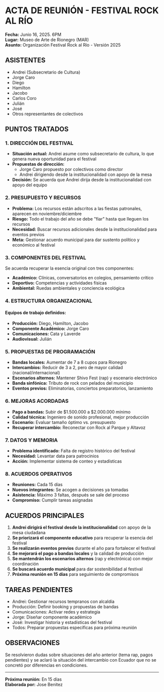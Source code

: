 # ACTA DE REUNIÓN - FESTIVAL ROCK AL RÍO

**Fecha:** Junio 16, 2025. 6PM  
**Lugar:** Museo de Arte de Rionegro (MAR)  
**Asunto:** Organización Festival Rock al Río - Versión 2025

## ASISTENTES
- Andrei (Subsecretario de Cultura)
- Jorge Caro 
- Diego
- Hamilton
- Jacobo
- Carlos Coro
- Julián
- José
- Otros representantes de colectivos

## PUNTOS TRATADOS

### 1. DIRECCIÓN DEL FESTIVAL
- **Situación actual:** Andrei asume como subsecretario de cultura, lo que genera nueva oportunidad para el festival
- **Propuestas de dirección:**
  - Jorge Caro propuesto por colectivos como director
  - Andrei dirigiendo desde la institucionalidad con apoyo de la mesa
- **Decisión:** Se acuerda que Andrei dirija desde la institucionalidad con apoyo del equipo

### 2. PRESUPUESTO Y RECURSOS
- **Problema:** Los recursos están adscritos a las fiestas patronales, aparecen en noviembre/diciembre
- **Riesgo:** Todo el trabajo del año se debe "fiar" hasta que lleguen los recursos
- **Necesidad:** Buscar recursos adicionales desde la institucionalidad para eventos previos
- **Meta:** Gestionar acuerdo municipal para dar sustento político y económico al festival

### 3. COMPONENTES DEL FESTIVAL
Se acuerda recuperar la esencia original con tres componentes:
- **Académico:** Clínicas, conversatorios en colegios, pensamiento crítico
- **Deportivo:** Competencias y actividades físicas
- **Ambiental:** Ruedas ambientales y conciencia ecológica

### 4. ESTRUCTURA ORGANIZACIONAL

#### Equipos de trabajo definidos:
- **Producción:** Diego, Hamilton, Jacobo
- **Componente Académico:** Jorge Caro
- **Comunicaciones:** Cata y Laverde
- **Audiovisual:** Julián

### 5. PROPUESTAS DE PROGRAMACIÓN
- **Bandas locales:** Aumentar de 7 a 8 cupos para Rionegro
- **Intercambios:** Reducir de 3 a 2, pero de mayor calidad (nacional/internacional)
- **Escenarios alternos:** Mantener Shivo Fest (rap) y escenario electrónico
- **Banda sinfónica:** Tributo de rock con pelados del municipio
- **Eventos previos:** Eliminatorias, conciertos preparatorios, lanzamiento

### 6. MEJORAS ACORDADAS
- **Pago a bandas:** Subir de $1.500.000 a $2.000.000 mínimo
- **Calidad técnica:** Ingeniero de sonido profesional, mejor producción
- **Escenario:** Evaluar tamaño óptimo vs. presupuesto
- **Recuperar intercambio:** Reconectar con Rock al Parque y Altavoz

### 7. DATOS Y MEMORIA
- **Problema identificado:** Falta de registro histórico del festival
- **Necesidad:** Levantar data para patrocinios
- **Acción:** Implementar sistema de conteo y estadísticas

### 8. ACUERDOS OPERATIVOS
- **Reuniones:** Cada 15 días
- **Nuevos integrantes:** Se acogen a decisiones ya tomadas
- **Asistencia:** Máximo 3 faltas, después se sale del proceso
- **Compromiso:** Cumplir tareas asignadas

## ACUERDOS PRINCIPALES

1. **Andrei dirigirá el festival desde la institucionalidad** con apoyo de la mesa ciudadana
2. **Se priorizará el componente educativo** para recuperar la esencia del festival
3. **Se realizarán eventos previos** durante el año para fortalecer el festival
4. **Se mejorará el pago a bandas locales** y la calidad de producción
5. **Se mantendrán los escenarios alternos** (rap y electrónica) con mejor coordinación
6. **Se buscará acuerdo municipal** para dar sostenibilidad al festival
7. **Próxima reunión en 15 días** para seguimiento de compromisos

## TAREAS PENDIENTES
- Andrei: Gestionar recursos tempranos con alcaldía
- Producción: Definir booking y propuestas de bandas
- Comunicaciones: Activar redes y estrategia
- Jorge: Diseñar componente académico
- José: Investigar historia y estadísticas del festival
- Todos: Preparar propuestas específicas para próxima reunión

## OBSERVACIONES
Se resolvieron dudas sobre situaciones del año anterior (tema rap, pagos pendientes) y se aclaró la situación del intercambio con Ecuador que no se concretó por diferencias en condiciones.

---
**Próxima reunión:** En 15 días  
**Elaborada por:** Jose Benitez